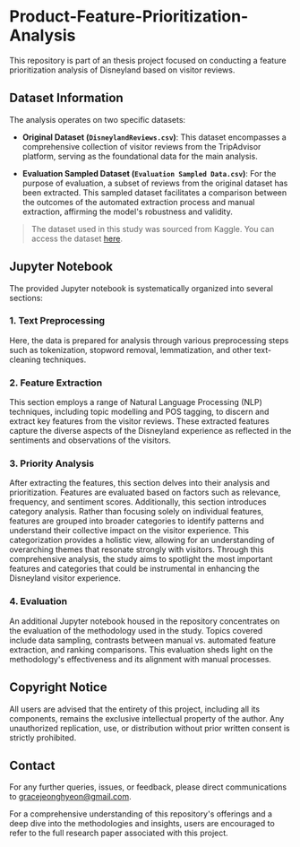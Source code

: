 # Product-Feature-Prioritization-Analysis

This repository is part of an thesis project focused on conducting a feature prioritization analysis of Disneyland based on visitor reviews.

## Dataset Information

The analysis operates on two specific datasets:

- **Original Dataset (`DisneylandReviews.csv`)**: This dataset encompasses a comprehensive collection of visitor reviews from the TripAdvisor platform, serving as the foundational data for the main analysis.

- **Evaluation Sampled Dataset (`Evaluation Sampled Data.csv`)**: For the purpose of evaluation, a subset of reviews from the original dataset has been extracted. This sampled dataset facilitates a comparison between the outcomes of the automated extraction process and manual extraction, affirming the model's robustness and validity.

> The dataset used in this study was sourced from Kaggle. You can access the dataset [here](https://www.kaggle.com/datasets/arushchillar/disneyland-reviews).

## Jupyter Notebook

The provided Jupyter notebook is systematically organized into several sections:

### 1. Text Preprocessing

Here, the data is prepared for analysis through various preprocessing steps such as tokenization, stopword removal, lemmatization, and other text-cleaning techniques.

### 2. Feature Extraction

This section employs a range of Natural Language Processing (NLP) techniques, including topic modelling and POS tagging, to discern and extract key features from the visitor reviews. These extracted features capture the diverse aspects of the Disneyland experience as reflected in the sentiments and observations of the visitors.

### 3. Priority Analysis

After extracting the features, this section delves into their analysis and prioritization. Features are evaluated based on factors such as relevance, frequency, and sentiment scores. 
Additionally, this section introduces category analysis. Rather than focusing solely on individual features, features are grouped into broader categories to identify patterns and understand their collective impact on the visitor experience. This categorization provides a holistic view, allowing for an understanding of overarching themes that resonate strongly with visitors. Through this comprehensive analysis, the study aims to spotlight the most important features and categories that could be instrumental in enhancing the Disneyland visitor experience.

### 4. Evaluation

An additional Jupyter notebook housed in the repository concentrates on the evaluation of the methodology used in the study. Topics covered include data sampling, contrasts between manual vs. automated feature extraction, and ranking comparisons. This evaluation sheds light on the methodology's effectiveness and its alignment with manual processes.

## Copyright Notice

All users are advised that the entirety of this project, including all its components, remains the exclusive intellectual property of the author. Any unauthorized replication, use, or distribution without prior written consent is strictly prohibited.

## Contact

For any further queries, issues, or feedback, please direct communications to gracejeonghyeon@gmail.com.

For a comprehensive understanding of this repository's offerings and a deep dive into the methodologies and insights, users are encouraged to refer to the full research paper associated with this project.
